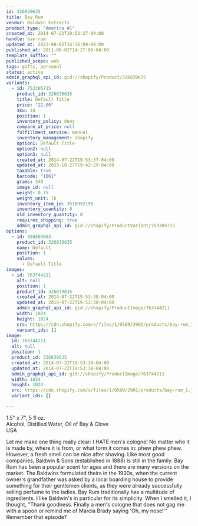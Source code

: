 ```yaml
---
id: 326839635
title: Bay Rum
vendor: Baldwin Extracts
product_type: "America #1"
created_at: 2014-07-22T19:53:37-04:00
handle: bay-rum
updated_at: 2023-08-02T14:36:09-04:00
published_at: 2011-06-02T14:27:00-04:00
template_suffix: ""
published_scope: web
tags: gifts, personal
status: active
admin_graphql_api_id: gid://shopify/Product/326839635
variants:
  - id: 753305715
    product_id: 326839635
    title: Default Title
    price: "22.00"
    sku: I4
    position: 1
    inventory_policy: deny
    compare_at_price: null
    fulfillment_service: manual
    inventory_management: shopify
    option1: Default Title
    option2: null
    option3: null
    created_at: 2014-07-22T19:53:37-04:00
    updated_at: 2023-10-27T19:42:29-04:00
    taxable: true
    barcode: "1061"
    grams: 340
    image_id: null
    weight: 0.75
    weight_unit: lb
    inventory_item_id: 3516992198
    inventory_quantity: 0
    old_inventory_quantity: 0
    requires_shipping: true
    admin_graphql_api_id: gid://shopify/ProductVariant/753305715
options:
  - id: 386503063
    product_id: 326839635
    name: Default
    position: 1
    values:
      - Default Title
images:
  - id: 763744211
    alt: null
    position: 1
    product_id: 326839635
    created_at: 2014-07-22T19:53:38-04:00
    updated_at: 2014-07-22T19:53:38-04:00
    admin_graphql_api_id: gid://shopify/ProductImage/763744211
    width: 1024
    height: 1024
    src: https://cdn.shopify.com/s/files/1/0589/2901/products/bay-rum_1.jpeg?v=1406073218
    variant_ids: []
image:
  id: 763744211
  alt: null
  position: 1
  product_id: 326839635
  created_at: 2014-07-22T19:53:38-04:00
  updated_at: 2014-07-22T19:53:38-04:00
  admin_graphql_api_id: gid://shopify/ProductImage/763744211
  width: 1024
  height: 1024
  src: https://cdn.shopify.com/s/files/1/0589/2901/products/bay-rum_1.jpeg?v=1406073218
  variant_ids: []

---
```


1.5" x 7", 5 fl oz.  
Alcohol, Distilled Water, Oil of Bay & Clove  
USA

Let me make one thing really clear: I HATE men's cologne! No matter who it is made by, where it is from, or what form it comes in: phew phew phew. However, a fresh smell can be nice after shaving. Like most good companies, Baldwin & Sons (established in 1888) is still in the family. Bay Rum has been a popular scent for ages and there are many versions on the market. The Baldwins formulated theirs in the 1930s, when the current owner's grandfather was asked by a local boarding house to provide something for their gentlemen clients, as they were already successfully selling perfume to the ladies. Bay Rum traditionally has a multitude of ingredients. I like Baldwin's in particular for its simplicity. When I smelled it, I thought, "Thank goodness. Finally a men's cologne that does not gag me with a spoon or remind me of Marcia Brady saying 'Oh, my nose!'" Remember that episode?